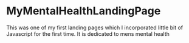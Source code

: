 # MyMentalHealthLandingPage
This was one of my first landing pages which I incorporated little bit of Javascript for the first time. It is dedicated to mens mental health
